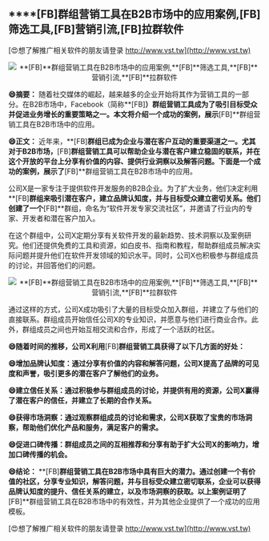 ## ****[FB]**群组营销工具在B2B市场中的应用案例,**[FB]**筛选工具,**[FB]**营销引流,**[FB]**拉群软件**

[😍想了解推广相关软件的朋友请登录 http://www.vst.tw](http://www.vst.tw)

 <center><img src="https://vst.tw/MP4/tuiguang/png/3.png" alt="**[FB]**群组营销工具在B2B市场中的应用案例,**[FB]**筛选工具,**[FB]**营销引流,**[FB]**拉群软件"></center>

**😄摘要：**
随着社交媒体的崛起，越来越多的企业开始将其作为营销工具的一部分。在B2B市场中，Facebook（简称**[FB]**）群组营销工具成为了吸引目标受众并促进业务增长的重要策略之一。本文将介绍一个成功的案例，展示**[FB]**群组营销工具在B2B市场中的应用。

**😄正文：**
近年来，**[FB]**群组已成为企业与潜在客户互动的重要渠道之一。尤其对于B2B市场，**[FB]**群组营销工具可以帮助企业与潜在客户建立稳固的联系，并在这个开放的平台上分享有价值的内容、提供行业洞察以及解答问题。下面是一个成功的案例，展示了**[FB]**群组营销工具在B2B市场中的应用。

公司X是一家专注于提供软件开发服务的B2B企业。为了扩大业务，他们决定利用**[FB]**群组来吸引潜在客户，建立品牌认知度，并与目标受众建立密切关系。他们创建了一个**[FB]**群组，命名为“软件开发专家交流社区”，并邀请了行业内的专家、开发者和潜在客户加入。

在这个群组中，公司X定期分享有关软件开发的最新趋势、技术洞察以及案例研究。他们还提供免费的工具和资源，如白皮书、指南和教程，帮助群组成员解决实际问题并提升他们在软件开发领域的知识水平。同时，公司X也积极参与群组成员的讨论，并回答他们的问题。

 <center><img src="https://vst.tw/MP4/tuiguang/png/0.png" alt="**[FB]**群组营销工具在B2B市场中的应用案例,**[FB]**筛选工具,**[FB]**营销引流,**[FB]**拉群软件"></center>

通过这样的方式，公司X成功吸引了大量的目标受众加入群组，并建立了与他们的直接联系。群组成员开始信任公司X的专业知识，并愿意与他们进行商业合作。此外，群组成员之间也开始互相交流和合作，形成了一个活跃的社区。

**😄随着时间的推移，公司X利用**[FB]**群组营销工具获得了以下几方面的好处：**

**😄增加品牌认知度：通过分享有价值的内容和解答问题，公司X提高了品牌的可见度和声誉，吸引更多的潜在客户了解他们的业务。**

**😄建立信任关系：通过积极参与群组成员的讨论，并提供有用的资源，公司X赢得了潜在客户的信任，并建立了长期的合作关系。**

**😄获得市场洞察：通过观察群组成员的讨论和需求，公司X获取了宝贵的市场洞察，帮助他们优化产品和服务，满足客户的需求。**

**😄促进口碑传播：群组成员之间的互相推荐和分享有助于扩大公司X的影响力，增加口碑传播的机会。**

**😄结论：**
**[FB]**群组营销工具在B2B市场中具有巨大的潜力。通过创建一个有价值的社区，分享专业知识，解答问题，并与目标受众建立密切联系，企业可以获得品牌认知度的提升、信任关系的建立，以及市场洞察的获取。以上案例证明了**[FB]**群组营销工具在B2B市场中的有效性，并为其他企业提供了一个成功的应用模板。

[😍想了解推广相关软件的朋友请登录 http://www.vst.tw](http://www.vst.tw)



